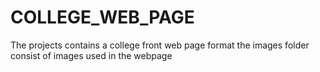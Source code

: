 # COLLEGE_WEB_PAGE
The projects contains a college front web page format
the images folder consist of images used in the webpage
